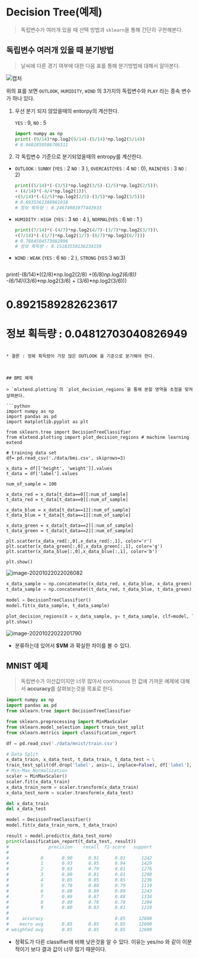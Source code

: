 

# Decision Tree(예제)

> 독립변수가 여러개 있을 때 선택 방법과 `sklearn`을 통해 간단히 구현해본다.





## 독립변수 여러개 있을 때 분기방법

> 날씨에 다른 경기 여부에 대한 다음 표를 통해 분기방법에 대해서 알아본다.

![캡처](markdown-images/캡처-1603298161778.PNG)

위의 표를 보면 `OUTLOOK`, `HUMIDITY`, `WIND` 의 3가지의 독립변수와 `PLAY` 라는 종속 변수가 하나 있다.

1. 우선 분기 되지 않았을때의 entorpy의 계산한다.

   `YES` : 9, `NO` : 5  

   ```python
   import numpy as np
   print(-(9/14)*np.log2(9/14)-(5/14)*np.log2(5/14))
   # 0.9402859586706311
   ```

   

2. 각 독립변수 기준으로 분기되었을때의 entropy를 계산한다.

* `OUTLOOK` : `SUNNY` (`YES` : 2 `NO` : 3 ), `OVERCAST`(`YES` : 4 `NO` : 0), `RAIN`(`YES` : 3 `NO` : 2)

   ```PYTHON
   print((5/14)*(-(3/5)*np.log2(3/5)-(2/5)*np.log2(2/5))\
   + (4/14)*(-4/4*np.log2(1))\
   +(5/14)*(-(2/5)*np.log2(2/5)-(3/5)*np.log2(3/5)))
   # 0.6935361388961918
   # 정보 획득량 : 0.24674981977443933
   ```

* `HUMIDITY` : `HIGH `(`YES` : 3 `NO` : 4 ), `NORMAL`(`YES` : 6 `NO` : 1 )

  ```python
  print((7/14)*(-(4/7)*np.log2(4/7)-(3/7)*np.log2(3/7))\
  +(7/14)*(-(1/7)*np.log2(1/7)-(6/7)*np.log2(6/7)))
  # 0.7884504573082896
  # 정보 획득량 : 0.15183550136234159
  ```
* `WIND` : `WEAK` (`YES` : 6 `NO` : 2 ), `STRONG` (`YES`:3 `NO`:3)

   ```python
print(-(8/14)*((2/8)*np.log2(2/8) +(6/8)*np.log2(6/8))\
   -(6/14)*((3/6)*np.log2(3/6) + (3/6)*np.log2(3/6)))
   # 0.8921589282623617
   # 정보 획득량 : 0.04812703040826949
   ```
   
* 결론 : 정복 획득량이 가장 많은 OUTLOOK 을 기준으로 분기해야 한다.



## BMI 예제

> `mlxtend.plotting`의 `plot_decision_regions`을 통해 분할 영역을 초점을 맞쳐 살펴본다.

```python
import numpy as np
import pandas as pd
import matplotlib.pyplot as plt

from sklearn.tree import DecisionTreeClassifier
from mlxtend.plotting import plot_decision_regions # machine learning extend

# training data set
df= pd.read_csv('./data/bmi.csv', skiprows=3)

x_data = df[['height', 'weight']].values
t_data = df['label'].values

num_of_sample = 100

x_data_red = x_data[t_data==0][:num_of_sample]
t_data_red = t_data[t_data==0][:num_of_sample]

x_data_blue = x_data[t_data==1][:num_of_sample]
t_data_blue = t_data[t_data==1][:num_of_sample]

x_data_green = x_data[t_data==2][:num_of_sample]
t_data_green = t_data[t_data==2][:num_of_sample]

plt.scatter(x_data_red[:,0],x_data_red[:,1], color='r')
plt.scatter(x_data_green[:,0],x_data_green[:,1], color='g')
plt.scatter(x_data_blue[:,0],x_data_blue[:,1], color='b')

plt.show()
```

![image-20201022022026082](markdown-images/image-20201022022026082.png)

```python
x_data_sample = np.concatenate((x_data_red, x_data_blue, x_data_green), axis=0)
t_data_sample = np.concatenate((t_data_red, t_data_blue, t_data_green), axis=0)

model = DecisionTreeClassifier()
model.fit(x_data_sample, t_data_sample)

plot_decision_regions(X = x_data_sample, y= t_data_sample, clf=model, legend=2)
plt.show()
```

![image-20201022022201790](markdown-images/image-20201022022201790.png)

* 분류하는데 있어서 **SVM** 과 확실한 차이를 볼 수 있다.





## MNIST 예제

> 독립변수가 이산값이지만 너무 많아서 continuous 한 값에 가까운 예제에 대해서 **accuracy**를 살펴보는것을 목표로 한다.

```python
import numpy as np
import pandas as pd
from sklearn.tree import DecisionTreeClassifier

from sklearn.preprocessing import MinMaxScaler
from sklearn.model_selection import train_test_split
from sklearn.metrics import classification_report

df = pd.read_csv('./data/mnist/train.csv')

# Data Split
x_data_train, x_data_test, t_data_train, t_data_test = \
train_test_split(df.drop('label', axis=1, inplace=False), df['label'], test_size=0.3, random_state=0)
# Min-Max Normalization
scaler = MinMaxScaler()   
scaler.fit(x_data_train)
x_data_train_norm = scaler.transform(x_data_train)
x_data_test_norm = scaler.transform(x_data_test)

del x_data_train
del x_data_test

model = DecisionTreeClassifier()
model.fit(x_data_train_norm, t_data_train)

result = model.predict(x_data_test_norm)
print(classification_report(t_data_test, result))
#               precision    recall  f1-score   support
# 
#            0       0.90      0.91      0.91      1242
#            1       0.93      0.95      0.94      1429
#            2       0.83      0.79      0.81      1276
#            3       0.80      0.81      0.81      1298
#            4       0.85      0.85      0.85      1236
#            5       0.78      0.80      0.79      1119
#            6       0.88      0.89      0.89      1243
#            7       0.89      0.87      0.88      1334
#            8       0.80      0.76      0.78      1204
#            9       0.80      0.83      0.81      1219
# 
#     accuracy                           0.85     12600
#    macro avg       0.85      0.85      0.85     12600
# weighted avg       0.85      0.85      0.85     12600
```

* 정확도가 다른 classifier에 비해 낮은것을 알 수 있다. 이유는 yes/no 와 같이 이분적이기 보다 결과 값이 너무 많기 때문이다.